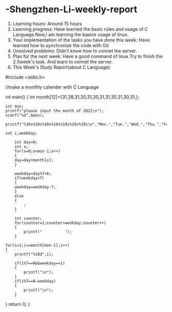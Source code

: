 # -Shengzhen-Li-weekly-report
1) Learning hours: Around 15 hours
2) Learning progress: Have learned the basic rules and usage of C Language.Now,I am learning the basice usage of linux.
3) Your implementation of the tasks you have done this week: Have learned how to synchronize the code with Git
4) Unsolved problems: Didn't know how to connet the server.
5) Plan for the next week: Have a good command of linux.Try to finish the 2.5week's task. And learn to connet the server.
6) This Week's Study Report(about C Language):

#include <stdio.h>



//make a monthly calender with C Language



int main()
{
    int month[12]={31,28,31,30,31,30,31,31,30,31,30,31,};

    int mon;
    printf("please input the month of 2022\n");
    scanf("%d",&mon);

    printf("%10s%10s%10s%10s%10s%10s%10s\n","Mon.","Tue.","Wed.","Thu.","Fri.","Sat.","Sun.");

    int i,weekday;

        int day=0;
        int x;
        for(x=0;x<mon-1;x++)
        {
        day=day+month[x];
        }

        weekday=day%7+6;
        if(weekday>7)
        {
        weekday=weekday-7;
        }
        else
        {
            ;
        }

        int counter;
        for(counter=1;counter<weekday;counter++)
        {
            printf("          ");
        }

    for(i=1;i<=month[mon-1];i++)
    {
        printf("%10d",i);

        if(i%7==0&&weekday==1)
        {
            printf("\n");
        }
        if(i%7==8-weekday)
        {
            printf("\n");
        }




}
return 0;
}



